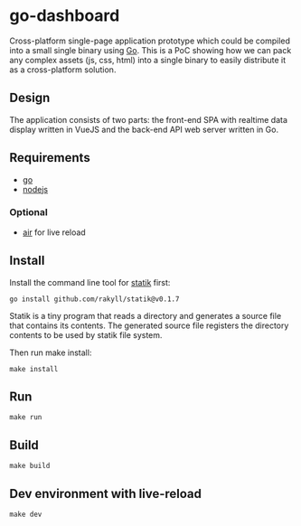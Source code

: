 # go-dashboard

Cross-platform single-page application prototype which could be compiled into a small single binary using [Go](https://go.dev/).
This is a PoC showing how we can pack any complex assets (js, css, html) into a single binary to easily distribute it as a cross-platform solution.

## Design

The application consists of two parts: the front-end SPA with realtime data display written in VueJS and the back-end API web server written in Go.

## Requirements

- [go](https://go.dev/dl/)
- [nodejs](https://nodejs.org/en/)

### Optional

- [air](https://github.com/cosmtrek/air) for live reload

## Install

Install the command line tool for [statik](https://github.com/rakyll/statik) first:
    
    go install github.com/rakyll/statik@v0.1.7

Statik is a tiny program that reads a directory and generates a source file that contains its contents. The generated source file registers the directory contents to be used by statik file system.

Then run make install:

    make install

## Run

    make run

## Build

    make build

## Dev environment with live-reload

    make dev
